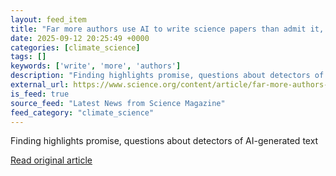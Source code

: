 ```yaml
---
layout: feed_item
title: "Far more authors use AI to write science papers than admit it, publisher reports"
date: 2025-09-12 20:25:49 +0000
categories: [climate_science]
tags: []
keywords: ['write', 'more', 'authors']
description: "Finding highlights promise, questions about detectors of AI-generated text"
external_url: https://www.science.org/content/article/far-more-authors-use-ai-write-science-papers-admit-it-publisher-reports
is_feed: true
source_feed: "Latest News from Science Magazine"
feed_category: "climate_science"
---
```


Finding highlights promise, questions about detectors of AI-generated text

[Read original article](https://www.science.org/content/article/far-more-authors-use-ai-write-science-papers-admit-it-publisher-reports)
